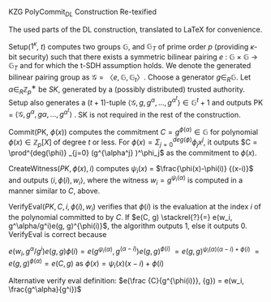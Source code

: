 KZG PolyCommit$_{DL}$ Construction Re-texified

The used parts of the DL construction, translated to LaTeX for convenience.

Setup($1^κ$, $t$) computes two groups $\mathbb G$, and $\mathbb G_T$ of prime order $p$ (providing $κ$-bit
security) such that there exists a symmetric bilinear pairing $e$ : $\mathbb G$ × $\mathbb G$ →
$\mathbb G_T$ and for which the t-SDH assumption holds. We denote the generated
bilinear pairing group as $\mathcal{G} = 〈e, \mathbb G, \mathbb G_t〉$. Choose a generator $g ∈_R \mathbb G$. Let
$\alpha ∈_R \mathbb Z^∗
_p$ be $SK$, generated by a (possibly distributed) trusted authority.
Setup also generates a $(t + 1)$-tuple $\langle \mathcal{G}, g, g^{\alpha}, \ldots, g^{\alpha^t} \rangle ∈ \mathbb G^t+1$ and outputs
PK = $\langle \mathcal{G}, g^{\alpha}, g\alpha, . . . , g^{\alpha^t} \rangle$
. SK is not required in the rest of the construction.

Commit(PK, $\phi(x)$) computes the commitment $C = g^{\phi(\alpha)} \in \mathbb G$ for polynomial
$\phi(x) \in \mathbb Z_p[X]$ of degree $t$ or less. For $\phi(x) = \Sigma^{deg(\phi)}
_{j=0} \phi_j x^j$, it outputs $C =
\prod^{deg(\phi)}
_{j=0} (g^{\alpha^j}
)^\phi_j$ as the commitment to $\phi(x)$.

CreateWitness($PK, \phi(x), i$) computes $\psi_i(x)$ = $\frac{\phi(x)-\phi(i)}
{(x-i)}$ and outputs $\langle i, \phi(i), w_i \rangle$,
where the witness $w_i = g^{\psi_i(\alpha)}$ is computed in a manner similar to $C$, above.

VerifyEval($PK, C, i, \phi(i), w_i$) verifies that $\phi(i)$ is the evaluation at the index $i$ of the polynomial
committed to by $C$. If $e(C, g) \stackrel{?}{=}  e(w_i, g^\alpha/g^i)e(g, g)^{\phi(i)}$, the algorithm outputs 1, else it outputs
0.
VerifyEval is correct because

$e(w_i, g^\alpha/g^i)e(g, g)\phi(i) = e(g^{\psi_i(\alpha)}, g^{(\alpha-i)})e(g, g)^{\phi(i)}$
$= e(g, g)^{\psi_i(\alpha)(\alpha-i)+\phi(i)}$
$= e(g, g)^{\phi(\alpha)} = e(C, g)$ as $\phi(x) = \psi_i(x)(x-i) + \phi(i)$

Alternative verify eval definition:
$e(\frac {C}{g^{\phi(i)}}, {g}) = e(w_i, \frac{g^\alpha}{g^i})$